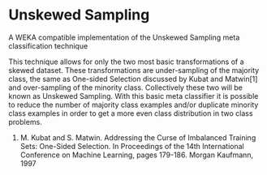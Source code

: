 Unskewed Sampling
=================

A WEKA compatible implementation of the Unskewed Sampling meta classification technique

This technique allows for only the two most basic transformations of a skewed dataset. These transformations are under-sampling of the majority class, the same as One-sided Selection discussed by Kubat and Matwin[1] and over-sampling of the minority class. Collectively these two will be known as Unskewed Sampling. With this basic meta classifier it is possible to reduce the number of majority class examples and/or duplicate minority class examples in order to get a more even class distribution in two class problems.

1) M. Kubat and S. Matwin. Addressing the Curse of Imbalanced Training Sets: One-Sided Selection. In Proceedings of the 14th International Conference on Machine Learning, pages 179-186. Morgan Kaufmann, 1997

